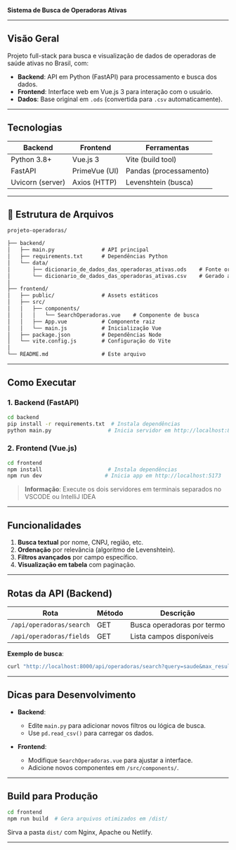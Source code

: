 
**Sistema de Busca de Operadoras Ativas**  

---

## **Visão Geral**  
Projeto full-stack para busca e visualização de dados de operadoras de saúde ativas no Brasil, com:  
- **Backend**: API em Python (FastAPI) para processamento e busca dos dados.  
- **Frontend**: Interface web em Vue.js 3 para interação com o usuário.  
- **Dados**: Base original em `.ods` (convertida para `.csv` automaticamente).  

---

## **Tecnologias**  
| **Backend**       | **Frontend**       | **Ferramentas**        |  
|-------------------|--------------------|------------------------|  
| Python 3.8+       | Vue.js 3           | Vite (build tool)      |  
| FastAPI           | PrimeVue (UI)      | Pandas (processamento) |  
| Uvicorn (server)  | Axios (HTTP)       | Levenshtein (busca)    |  

---

## **📂 Estrutura de Arquivos**  
```markdown
projeto-operadoras/  

├── backend/  
│   ├── main.py               # API principal  
│   ├── requirements.txt      # Dependências Python  
│   └── data/  
│       ├── dicionario_de_dados_das_operadoras_ativas.ods    # Fonte original  
│       └── dicionario_de_dados_das_operadoras_ativas.csv    # Gerado automaticamente  
│  
├── frontend/  
│   ├── public/               # Assets estáticos  
│   ├── src/  
│   │   ├── components/  
│   │   │   └── SearchOperadoras.vue    # Componente de busca  
│   │   ├── App.vue           # Componente raiz  
│   │   └── main.js           # Inicialização Vue  
│   ├── package.json          # Dependências Node  
│   └── vite.config.js        # Configuração do Vite  
│  
└── README.md                 # Este arquivo  
```

---

## **Como Executar**  

### **1. Backend (FastAPI)**  
```bash
cd backend  
pip install -r requirements.txt  # Instala dependências  
python main.py                  # Inicia servidor em http://localhost:8000  
```

### **2. Frontend (Vue.js)**  
```bash
cd frontend  
npm install                     # Instala dependências  
npm run dev                    # Inicia app em http://localhost:5173  
```

> **Informação**: Execute os dois servidores em terminais separados no VSCODE ou IntelliJ IDEA

---

## **Funcionalidades**  
1. **Busca textual** por nome, CNPJ, região, etc.  
2. **Ordenação** por relevância (algoritmo de Levenshtein).  
3. **Filtros avançados** por campo específico.  
4. **Visualização em tabela** com paginação.  

---

## **Rotas da API (Backend)**  
| Rota                          | Método | Descrição                          |  
|-------------------------------|--------|------------------------------------|  
| `/api/operadoras/search`      | GET    | Busca operadoras por termo         |  
| `/api/operadoras/fields`      | GET    | Lista campos disponíveis           |  

**Exemplo de busca**:  
```bash
curl "http://localhost:8000/api/operadoras/search?query=saude&max_results=5"  
```

---

## **Dicas para Desenvolvimento**  
- **Backend**:  
  - Edite `main.py` para adicionar novos filtros ou lógica de busca.  
  - Use `pd.read_csv()` para carregar os dados.  

- **Frontend**:  
  - Modifique `SearchOperadoras.vue` para ajustar a interface.  
  - Adicione novos componentes em `/src/components/`.  

---

## **Build para Produção**  
```bash
cd frontend  
npm run build  # Gera arquivos otimizados em /dist/  
```  
Sirva a pasta `dist/` com Nginx, Apache ou Netlify.  

---